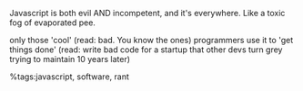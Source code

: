 Javascript is both evil AND incompetent, and it's everywhere.
Like a toxic fog of evaporated pee.

only those 'cool' (read: bad. You know the ones) programmers use it to 'get things done'
(read: write bad code for a startup that other devs turn grey trying to maintain 10 years later)

%tags:javascript, software, rant
